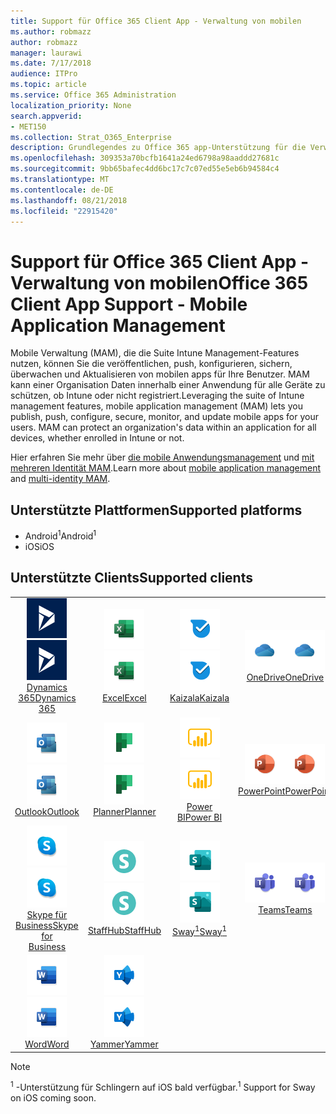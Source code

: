 ```yaml
---
title: Support für Office 365 Client App - Verwaltung von mobilen
ms.author: robmazz
author: robmazz
manager: laurawi
ms.date: 7/17/2018
audience: ITPro
ms.topic: article
ms.service: Office 365 Administration
localization_priority: None
search.appverid:
- MET150
ms.collection: Strat_O365_Enterprise
description: Grundlegendes zu Office 365 app-Unterstützung für die Verwaltung von mobilen Clients
ms.openlocfilehash: 309353a70bcfb1641a24ed6798a98aaddd27681c
ms.sourcegitcommit: 9bb65bafec4dd6bc17c7c07ed55e5eb6b94584c4
ms.translationtype: MT
ms.contentlocale: de-DE
ms.lasthandoff: 08/21/2018
ms.locfileid: "22915420"
---
```

# <a name="office-365-client-app-support---mobile-application-management"></a><span data-ttu-id="9e71d-103">Support für Office 365 Client App - Verwaltung von mobilen</span><span class="sxs-lookup"><span data-stu-id="9e71d-103">Office 365 Client App Support - Mobile Application Management</span></span>

<span data-ttu-id="9e71d-p101">Mobile Verwaltung (MAM), die die Suite Intune Management-Features nutzen, können Sie die veröffentlichen, push, konfigurieren, sichern, überwachen und Aktualisieren von mobilen apps für Ihre Benutzer. MAM kann einer Organisation Daten innerhalb einer Anwendung für alle Geräte zu schützen, ob Intune oder nicht registriert.</span><span class="sxs-lookup"><span data-stu-id="9e71d-p101">Leveraging the suite of Intune management features, mobile application management (MAM) lets you publish, push, configure, secure, monitor, and update mobile apps for your users. MAM can protect an organization's data within an application for all devices, whether enrolled in Intune or not.</span></span>

<span data-ttu-id="9e71d-106">Hier erfahren Sie mehr über [die mobile Anwendungsmanagement](https://docs.microsoft.com/intune/mam-faq) und [mit mehreren Identität MAM](https://docs.microsoft.com/intune/app-protection-policy).</span><span class="sxs-lookup"><span data-stu-id="9e71d-106">Learn more about [mobile application management](https://docs.microsoft.com/intune/mam-faq) and [multi-identity MAM](https://docs.microsoft.com/intune/app-protection-policy).</span></span>

## <a name="supported-platforms"></a><span data-ttu-id="9e71d-107">Unterstützte Plattformen</span><span class="sxs-lookup"><span data-stu-id="9e71d-107">Supported platforms</span></span>

 - <span data-ttu-id="9e71d-108">Android<sup>1</sup></span><span class="sxs-lookup"><span data-stu-id="9e71d-108">Android<sup>1</sup></span></span>
 - <span data-ttu-id="9e71d-109">iOS</span><span class="sxs-lookup"><span data-stu-id="9e71d-109">iOS</span></span>

## <a name="supported-clients"></a><span data-ttu-id="9e71d-110">Unterstützte Clients</span><span class="sxs-lookup"><span data-stu-id="9e71d-110">Supported clients</span></span>

| | | | | | |
|:---:|:---:|:---:|:---:|:---:|:---:|
| <span data-ttu-id="9e71d-111">![Symbol für Dynamics 365](media/o365-dynamics365-64x64.png)</span><span class="sxs-lookup"><span data-stu-id="9e71d-111">![Dynamics 365 icon](media/o365-dynamics365-64x64.png)</span></span> <br> [<span data-ttu-id="9e71d-112">Dynamics 365</span><span class="sxs-lookup"><span data-stu-id="9e71d-112">Dynamics 365</span></span>](https://dynamics.microsoft.com) | <span data-ttu-id="9e71d-113">![Excel-Symbol](media/o365-excel-64x64.png)</span><span class="sxs-lookup"><span data-stu-id="9e71d-113">![Excel icon](media/o365-excel-64x64.png)</span></span> <br> [<span data-ttu-id="9e71d-114">Excel</span><span class="sxs-lookup"><span data-stu-id="9e71d-114">Excel</span></span>](https://products.office.com/excel) | <span data-ttu-id="9e71d-115">![Kaizala-Symbol](media/o365-kaizala-64x64.png)</span><span class="sxs-lookup"><span data-stu-id="9e71d-115">![Kaizala icon](media/o365-kaizala-64x64.png)</span></span> <br> [<span data-ttu-id="9e71d-116">Kaizala</span><span class="sxs-lookup"><span data-stu-id="9e71d-116">Kaizala</span></span>](https://products.office.com/en/business/microsoft-kaizala) | <span data-ttu-id="9e71d-117">![OneDrive for Business-Symbol](media/o365-OneDrive-64x64.png)</span><span class="sxs-lookup"><span data-stu-id="9e71d-117">![OneDrive for Business icon](media/o365-OneDrive-64x64.png)</span></span> <br> [<span data-ttu-id="9e71d-118">OneDrive</span><span class="sxs-lookup"><span data-stu-id="9e71d-118">OneDrive</span></span>](https://products.office.com/onedrive-for-business/online-cloud-storage) | <span data-ttu-id="9e71d-119">![OneNote-Symbol](media/o365-OneNote-64x64.png)</span><span class="sxs-lookup"><span data-stu-id="9e71d-119">![OneNote icon](media/o365-OneNote-64x64.png)</span></span> <br> [<span data-ttu-id="9e71d-120">OneNote</span><span class="sxs-lookup"><span data-stu-id="9e71d-120">OneNote</span></span>](https://products.office.com/onenote)
| <span data-ttu-id="9e71d-121">![Outlook-Symbol](media/o365-outlook-64x64.png)</span><span class="sxs-lookup"><span data-stu-id="9e71d-121">![Outlook icon](media/o365-outlook-64x64.png)</span></span> <br> [<span data-ttu-id="9e71d-122">Outlook</span><span class="sxs-lookup"><span data-stu-id="9e71d-122">Outlook</span></span>](https://products.office.com/outlook) | <span data-ttu-id="9e71d-123">![Planner-Symbol](media/o365-planner-64x64.png)</span><span class="sxs-lookup"><span data-stu-id="9e71d-123">![Planner icon](media/o365-planner-64x64.png)</span></span> <br> [<span data-ttu-id="9e71d-124">Planner</span><span class="sxs-lookup"><span data-stu-id="9e71d-124">Planner</span></span>](https://products.office.com/business/task-management-software) | <span data-ttu-id="9e71d-125">![PowerBI-Symbol](media/o365-powerbi-64x64.png)</span><span class="sxs-lookup"><span data-stu-id="9e71d-125">![PowerBI icon](media/o365-powerbi-64x64.png)</span></span> <br> [<span data-ttu-id="9e71d-126">Power BI</span><span class="sxs-lookup"><span data-stu-id="9e71d-126">Power BI</span></span>](https://powerbi.microsoft.com) | <span data-ttu-id="9e71d-127">![PowerPoint-Symbol](media/o365-powerpoint-64x64.png)</span><span class="sxs-lookup"><span data-stu-id="9e71d-127">![PowerPoint icon](media/o365-powerpoint-64x64.png)</span></span> <br> [<span data-ttu-id="9e71d-128">PowerPoint</span><span class="sxs-lookup"><span data-stu-id="9e71d-128">PowerPoint</span></span>](https://products.office.com/powerpoint) | <span data-ttu-id="9e71d-129">![SharePoint-Symbol](media/o365-sharepoint-64x64.png)</span><span class="sxs-lookup"><span data-stu-id="9e71d-129">![SharePoint icon](media/o365-sharepoint-64x64.png)</span></span> <br> [<span data-ttu-id="9e71d-130">SharePoint</span><span class="sxs-lookup"><span data-stu-id="9e71d-130">Sharepoint</span></span>](https://products.office.com/sharepoint)
| <span data-ttu-id="9e71d-131">![Skype für Business-Symbol](media/o365-skypeforbusiness-64x64.png)</span><span class="sxs-lookup"><span data-stu-id="9e71d-131">![Skype for Business icon](media/o365-skypeforbusiness-64x64.png)</span></span> <br> [<span data-ttu-id="9e71d-132">Skype für <br> Business</span><span class="sxs-lookup"><span data-stu-id="9e71d-132">Skype for <br> Business</span></span>](https://www.skype.com/business/) | <span data-ttu-id="9e71d-133">![StaffHub-Symbol](media/o365-staffhub-64x64.png)</span><span class="sxs-lookup"><span data-stu-id="9e71d-133">![StaffHub icon](media/o365-staffhub-64x64.png)</span></span> <br> [<span data-ttu-id="9e71d-134">StaffHub</span><span class="sxs-lookup"><span data-stu-id="9e71d-134">StaffHub</span></span>](https://products.office.com/microsoft-staffhub/staff-scheduling-software) | <span data-ttu-id="9e71d-135">![Sway Symbol](media/o365-sway-64x64.png)</span><span class="sxs-lookup"><span data-stu-id="9e71d-135">![Sway icon](media/o365-sway-64x64.png)</span></span> <br> [<span data-ttu-id="9e71d-136">Sway<sup>1</sup></span><span class="sxs-lookup"><span data-stu-id="9e71d-136">Sway<sup>1</sup></span></span>](https://sway.com) | <span data-ttu-id="9e71d-137">![Symbol für Teams](media/o365-teams-64x64.png)</span><span class="sxs-lookup"><span data-stu-id="9e71d-137">![Teams icon](media/o365-teams-64x64.png)</span></span> <br> [<span data-ttu-id="9e71d-138">Teams</span><span class="sxs-lookup"><span data-stu-id="9e71d-138">Teams</span></span>](https://products.office.com/microsoft-teams/group-chat-software) | <span data-ttu-id="9e71d-139">![Visio-Symbol](media/o365-visio-64x64.png)</span><span class="sxs-lookup"><span data-stu-id="9e71d-139">![Visio icon](media/o365-visio-64x64.png)</span></span> <br> [<span data-ttu-id="9e71d-140">Visio</span><span class="sxs-lookup"><span data-stu-id="9e71d-140">Visio</span></span>](https://products.office.com/visio/flowchart-software)
| <span data-ttu-id="9e71d-141">![Word-Symbol](media/o365-word-64x64.png)</span><span class="sxs-lookup"><span data-stu-id="9e71d-141">![Word icon](media/o365-word-64x64.png)</span></span> <br> [<span data-ttu-id="9e71d-142">Word</span><span class="sxs-lookup"><span data-stu-id="9e71d-142">Word</span></span>](https://products.office.com/word) | <span data-ttu-id="9e71d-143">![Yammer-Symbol](media/o365-yammer-64x64.png)</span><span class="sxs-lookup"><span data-stu-id="9e71d-143">![Yammer icon](media/o365-yammer-64x64.png)</span></span> <br> [<span data-ttu-id="9e71d-144">Yammer</span><span class="sxs-lookup"><span data-stu-id="9e71d-144">Yammer</span></span>](https://products.office.com/yammer/yammer-overview)

> [!NOTE]
> <span data-ttu-id="9e71d-145"><sup>1</sup> -Unterstützung für Schlingern auf iOS bald verfügbar.</span><span class="sxs-lookup"><span data-stu-id="9e71d-145"><sup>1</sup> Support for Sway on iOS coming soon.</span></span>